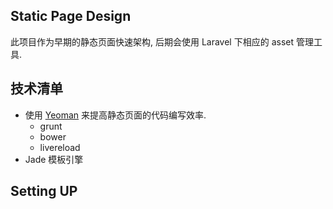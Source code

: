 ## Static Page Design

此项目作为早期的静态页面快速架构, 后期会使用 Laravel 下相应的 asset
管理工具.  

## 技术清单

* 使用 [Yeoman](http://yeoman.io) 来提高静态页面的代码编写效率. 
    * grunt
    * bower
    * livereload
* Jade 模板引擎

## Setting UP




